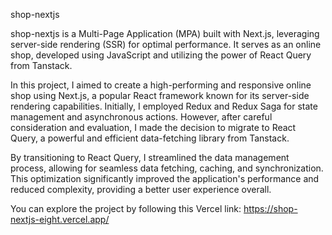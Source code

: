 shop-nextjs

shop-nextjs is a Multi-Page Application (MPA) built with Next.js, leveraging server-side rendering (SSR) for optimal performance. It serves as an online shop, developed using JavaScript and utilizing the power of React Query from Tanstack.


In this project, I aimed to create a high-performing and responsive online shop using Next.js, a popular React framework known for its server-side rendering capabilities. Initially, I employed Redux and Redux Saga for state management and asynchronous actions. However, after careful consideration and evaluation, I made the decision to migrate to React Query, a powerful and efficient data-fetching library from Tanstack.

By transitioning to React Query, I streamlined the data management process, allowing for seamless data fetching, caching, and synchronization. This optimization significantly improved the application's performance and reduced complexity, providing a better user experience overall.

You can explore the project by following this Vercel link: https://shop-nextjs-eight.vercel.app/
